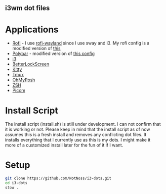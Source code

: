## i3wm dot files

# Applications
- [Rofi](https://wiki.archlinux.org/title/Rofi) - I use [rofi-wayland](https://archlinux.org/packages/extra/x86_64/rofi-wayland/) since I use sway and i3. My rofi config is a modified version of [this](https://github.com/adi1090x/rofi)
- [Polybar](https://wiki.archlinux.org/title/Polybar) - modified version of [this config](https://github.com/EndeavourOS-Community-Editions/polybar/tree/main/tokyo-night-by-bitterhalt)
- [i3](https://wiki.archlinux.org/title/I3)
- [BetterLockScreen](https://github.com/betterlockscreen/betterlockscreen)
- [Kitty](https://wiki.archlinux.org/title/Kitty)
- [Tmux](https://wiki.archlinux.org/title/Tmux)
- [OhMyPosh](https://ohmyposh.dev/)
- [ZSH](https://wiki.archlinux.org/title/Zsh)
- [Picom](https://aur.archlinux.org/packages/picom-ft-udev)

# Install Script
The install script (install.sh) is still under development. I can not confirm that it is working or not. Please keep in mind that the install script as of now assumes this is a fresh install and removes any conflicting dot files. It installs everything that I currently use as  this is my dots. I might make it more of a customized install later for the fun of it if I want.

# Setup
```bash
git clone https://github.com/NotNoss/i3-dots.git
cd i3-dots
stow .
```
